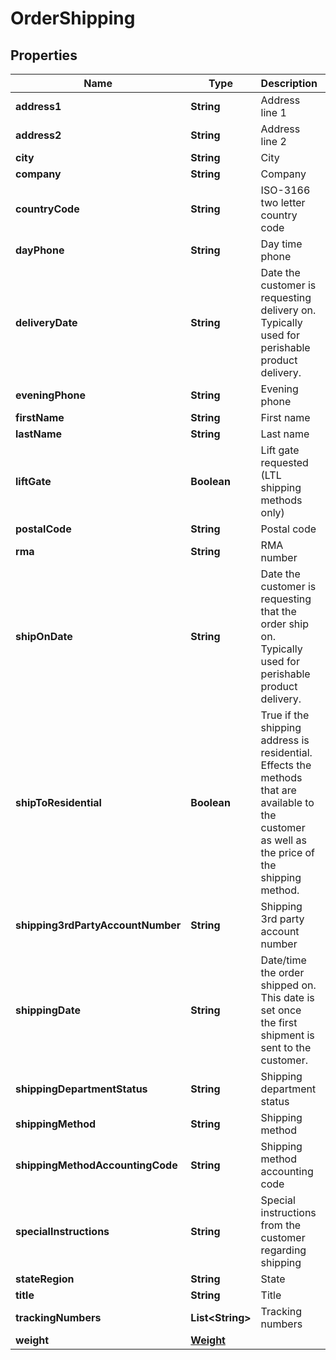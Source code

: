 
# OrderShipping

## Properties
Name | Type | Description | Notes
------------ | ------------- | ------------- | -------------
**address1** | **String** | Address line 1 |  [optional]
**address2** | **String** | Address line 2 |  [optional]
**city** | **String** | City |  [optional]
**company** | **String** | Company |  [optional]
**countryCode** | **String** | ISO-3166 two letter country code |  [optional]
**dayPhone** | **String** | Day time phone |  [optional]
**deliveryDate** | **String** | Date the customer is requesting delivery on.  Typically used for perishable product delivery. |  [optional]
**eveningPhone** | **String** | Evening phone |  [optional]
**firstName** | **String** | First name |  [optional]
**lastName** | **String** | Last name |  [optional]
**liftGate** | **Boolean** | Lift gate requested (LTL shipping methods only) |  [optional]
**postalCode** | **String** | Postal code |  [optional]
**rma** | **String** | RMA number |  [optional]
**shipOnDate** | **String** | Date the customer is requesting that the order ship on.  Typically used for perishable product delivery. |  [optional]
**shipToResidential** | **Boolean** | True if the shipping address is residential.  Effects the methods that are available to the customer as well as the price of the shipping method. |  [optional]
**shipping3rdPartyAccountNumber** | **String** | Shipping 3rd party account number |  [optional]
**shippingDate** | **String** | Date/time the order shipped on.  This date is set once the first shipment is sent to the customer. |  [optional]
**shippingDepartmentStatus** | **String** | Shipping department status |  [optional]
**shippingMethod** | **String** | Shipping method |  [optional]
**shippingMethodAccountingCode** | **String** | Shipping method accounting code |  [optional]
**specialInstructions** | **String** | Special instructions from the customer regarding shipping |  [optional]
**stateRegion** | **String** | State |  [optional]
**title** | **String** | Title |  [optional]
**trackingNumbers** | **List&lt;String&gt;** | Tracking numbers |  [optional]
**weight** | [**Weight**](Weight.md) |  |  [optional]



